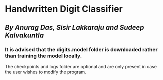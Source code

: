 # **Handwritten Digit Classifier**
## *By Anurag Das, Sisir Lakkaraju and Sudeep Kalvakuntla*

### It is advised that the digits.model folder is downloaded rather than training the model locally.
The checkpoints and logs folder are optional and are only present in case the user wishes to modify the program.

